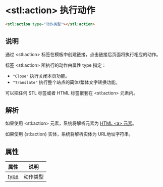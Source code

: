 ﻿# &lt;stl:action&gt; 执行动作

```html
<stl:action type="动作类型"></stl:action>
```

## 说明

通过 &lt;stl:action&gt; 标签在模板中创建链接，点击链接后页面将执行相应的动作。

标签 &lt;stl:action&gt; 所执行的动作由属性 type 指定：

- `"Close"` 执行关闭本页功能。
- `"Translate"` 执行整个站点的简体/繁体文字转换功能。

可以把任何 STL 标签或者 HTML 标签嵌套在 &lt;stl:action&gt; 元素内。

## 解析

如果使用 &lt;stl:action&gt; 元素，系统将解析元素为 [HTML &lt;a&gt; 元素](/reference_html/a)。

如果使用 {stl:action} 实体，系统将解析实体为 URL地址字符串。

## 属性

| 属性                              | 说明     |
| --------------------------------- | -------- |
| [type](action/attributes?id=type) | 动作类型 |

<!-- done -->